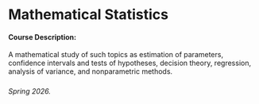 # Mathematical Statistics

#### Course Description:
A mathematical study of such topics as estimation of parameters, confidence intervals and tests of hypotheses, decision theory, regression, analysis of variance, and nonparametric methods.

###

###### Spring 2026.
